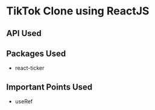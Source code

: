 # TikTok Clone using ReactJS

## API Used

## Packages Used

- react-ticker

## Important Points Used

- useRef
